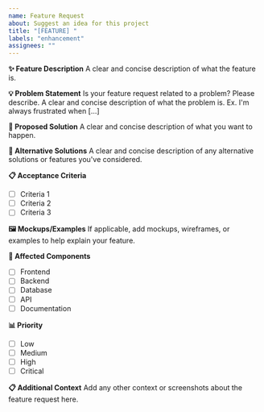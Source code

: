 ```yaml
---
name: Feature Request
about: Suggest an idea for this project
title: "[FEATURE] "
labels: "enhancement"
assignees: ""
---
```


**✨ Feature Description**
A clear and concise description of what the feature is.

**💡 Problem Statement**
Is your feature request related to a problem? Please describe.
A clear and concise description of what the problem is. Ex. I'm always frustrated when [...]

**🎯 Proposed Solution**
A clear and concise description of what you want to happen.

**🔄 Alternative Solutions**
A clear and concise description of any alternative solutions or features you've considered.

**📋 Acceptance Criteria**

- [ ] Criteria 1
- [ ] Criteria 2
- [ ] Criteria 3

**🖼️ Mockups/Examples**
If applicable, add mockups, wireframes, or examples to help explain your feature.

**📱 Affected Components**

- [ ] Frontend
- [ ] Backend
- [ ] Database
- [ ] API
- [ ] Documentation

**📊 Priority**

- [ ] Low
- [ ] Medium
- [ ] High
- [ ] Critical

**📋 Additional Context**
Add any other context or screenshots about the feature request here.
